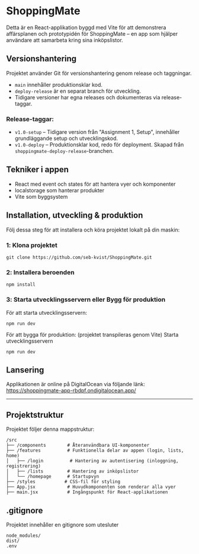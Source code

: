 # ShoppingMate
Detta är en React-applikation byggd med Vite för att demonstrera affärsplanen och prototypidén för ShoppingMate – en app som hjälper användare att samarbeta kring sina inköpslistor.  

## Versionshantering
Projektet använder Git för versionshantering genom release och taggningar.

- `main` innehåller produktionsklar kod.
- `deploy-release` är en separat branch för utveckling.
- Tidigare versioner har egna releases och dokumenteras via release-taggar.

### Release-taggar:
- `v1.0-setup` – Tidigare version från "Assignment 1, Setup", innehåller grundläggande setup och utvecklingskod.
- `v1.0-deploy` – Produktionsklar kod, redo för deployment. Skapad från `shoppingmate-deploy-release`-branchen.

## Tekniker i appen
- React med event och states för att hantera vyer och komponenter
- localstorage som hanterar produkter
- Vite som byggsystem

## Installation, utveckling & produktion
Följ dessa steg för att installera och köra projektet lokalt på din maskin:

### 1️: Klona projektet  
```
git clone https://github.com/seb-kvist/ShoppingMate.git

```

### 2️: Installera beroenden
```
npm install
```

### 3️: Starta utvecklingsservern eller Bygg för produktion
För att starta utvecklingsservern:
```
npm run dev
```

För att bygga för produktion: (projektet transpileras genom Vite)
Starta utvecklingsservern
```
npm run dev
```

## Lansering
Applikationen är online på DigitalOcean via följande länk:
https://shoppingmate-app-rbdpf.ondigitalocean.app/

------------------


## Projektstruktur  
Projektet följer denna mappstruktur:  

```
/src
├── /components        # Återanvändbara UI-komponenter
├── /features          # Funktionella delar av appen (login, lists, home)
│   ├── /login          # Hantering av autentisering (inloggning, registrering)
│   ├── /lists         # Hantering av inköpslistor
│   └── /homepage      # Startupvyn
├── /styles           # CSS-fil för styling
├── App.jsx            # Huvudkomponenten som renderar alla vyer
├── main.jsx           # Ingångspunkt för React-applikationen
```
## .gitignore  

Projektet innehåller en gitignore som utesluter
```
node_modules/
dist/
.env
```
